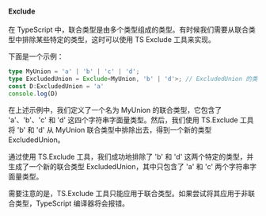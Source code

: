 #### Exclude

在 TypeScript 中，联合类型是由多个类型组成的类型。有时候我们需要从联合类型中排除某些特定的类型，这时可以使用 TS Exclude 工具来实现。

下面是一个示例：
```ts
type MyUnion = 'a' | 'b' | 'c' | 'd';
type ExcludedUnion = Exclude<MyUnion, 'b' | 'd'>; // ExcludedUnion 的类型为 'a' | 'c'
const D:ExcludedUnion = 'a'
console.log(D)

```

在上述示例中，我们定义了一个名为 MyUnion 的联合类型，它包含了 'a'、'b'、'c' 和 'd' 这四个字符串字面量类型。然后，我们使用 TS.Exclude 工具将 'b' 和 'd' 从 MyUnion 联合类型中排除出去，得到一个新的类型 ExcludedUnion。

通过使用 TS.Exclude 工具，我们成功地排除了 'b' 和 'd' 这两个特定的类型，并生成了一个新的联合类型 ExcludedUnion，其中只包含了 'a' 和 'c' 两个字符串字面量类型。

需要注意的是，TS.Exclude 工具只能应用于联合类型。如果尝试将其应用于非联合类型，TypeScript 编译器将会报错。







